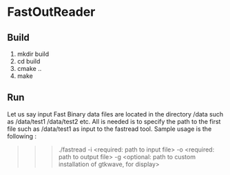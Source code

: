 # FastOutReader
## Build 
1. mkdir build
2. cd build
3. cmake ..
4. make 
## Run 
Let us say input Fast Binary data files are located in the directory /data such as /data/test1 /data/test2 etc. All is needed is to specify the path to the first file such as /data/test1 as input to the fastread  tool. Sample usage is the following
:
>>>./fastread -i <required: path to input file> -o <required: path to output file> -g <optional: path to custom installation of gtkwave, for display>

